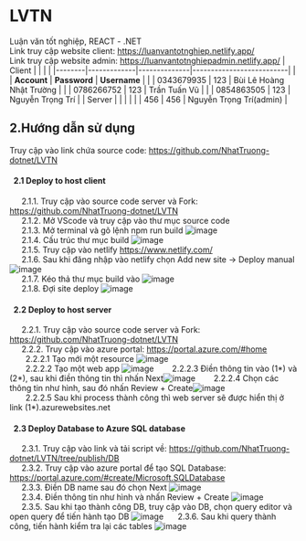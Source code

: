 # LVTN
Luận văn tốt nghiệp, REACT - .NET  
Link truy cập website client:  https://luanvantotnghiep.netlify.app/  
Link truy cập website admin:  https://luanvantotnghiepadmin.netlify.app/
| Client |             |              |                          |
|--------|-------------|--------------|--------------------------|
|        | **Account** | **Password** |       **Username**       |
|        | 0343679935  | 123          | Bùi Lê Hoàng Nhật Trường |
|        | 0786266752  | 123          | Trần Tuấn Vũ             |
|        | 0854863505  | 123          | Nguyễn Trọng Trí         |
| Server |             |              |                          |
|        | 456         | 456          | Nguyễn Trọng Trí(admin)  |  
## 2.Hướng dẫn sử dụng  
Truy cập vào link chứa source code: https://github.com/NhatTruong-dotnet/LVTN
#### &ensp;2.1 Deploy to host client  
&ensp;&ensp;&ensp;2.1.1. Truy cập vào source code server và Fork: https://github.com/NhatTruong-dotnet/LVTN  
&ensp;&ensp;&ensp;2.1.2. Mở VScode và truy cập vào thư mục source code  
&ensp;&ensp;&ensp;2.1.3. Mở terminal và gõ lệnh npm run build  ![image](https://user-images.githubusercontent.com/66171634/182862801-7f055dd9-44bd-445e-9a00-3d50fe2bd67d.png)  
&ensp;&ensp;&ensp;2.1.4. Cấu trúc thư mục build  ![image](https://user-images.githubusercontent.com/66171634/182863082-09239f71-a086-4cfd-967e-2bf7cc1cbe54.png)  
&ensp;&ensp;&ensp;2.1.5. Truy cập vào netlify https://www.netlify.com/  
&ensp;&ensp;&ensp;2.1.6. Sau khi đăng nhập vào netlify chọn Add new site -> Deploy manual  ![image](https://user-images.githubusercontent.com/66171634/182864225-e45316b3-ab76-44fc-8cd2-6c697a5db859.png)  
&ensp;&ensp;&ensp;2.1.7. Kéo thả thư mục build vào  ![image](https://user-images.githubusercontent.com/66171634/182864658-fd5487fc-2ddc-4030-96a0-195152ccfbce.png)  
&ensp;&ensp;&ensp;2.1.8. Đợi site deploy  ![image](https://user-images.githubusercontent.com/66171634/182865246-ad502583-d933-4aba-b133-e610c200e20f.png)  
#### &ensp;2.2 Deploy to host server  
&ensp;&ensp;&ensp;2.2.1. Truy cập vào source code server và Fork: https://github.com/NhatTruong-dotnet/LVTN  
&ensp;&ensp;&ensp;2.2.2. Truy cập vào azure portal: https://portal.azure.com/#home  
&ensp;&ensp;&ensp;&ensp;2.2.2.1 Tạo mới một resource ![image](https://user-images.githubusercontent.com/55442462/180612125-70a81756-bfda-4a28-9aed-29538e44e4b6.png)  
&ensp;&ensp;&ensp;&ensp;2.2.2.2 Tạo một web app ![image](https://user-images.githubusercontent.com/55442462/180612171-e42a0009-823b-4bf4-9222-49492cab6899.png)
&ensp;&ensp;&ensp;&ensp;2.2.2.3 Điền thông tin vào (1*) và (2*), sau khi điền thông tin thì nhấn Next![image](https://user-images.githubusercontent.com/55442462/180612372-1bd83f91-0943-4e51-9307-ccf70e443f53.png)
&ensp;&ensp;&ensp;&ensp;2.2.2.4 Chọn các thông tin như hình, sau đó nhấn Review + Create![image](https://user-images.githubusercontent.com/55442462/180612605-7203943d-14e0-486e-8a48-2f78bc8d1f5a.png)  
&ensp;&ensp;&ensp;&ensp;2.2.2.5 Sau khi process thành công thì web server sẽ được hiển thị ở link (1*).azurewebsites.net  
#### &ensp;2.3 Deploy Database to Azure SQL database  
&ensp;&ensp;&ensp;2.3.1. Truy cập vào link và tải script về: https://github.com/NhatTruong-dotnet/LVTN/tree/publish/DB  
&ensp;&ensp;&ensp;2.3.2. Truy cập vào azure portal để tạo SQL Database: https://portal.azure.com/#create/Microsoft.SQLDatabase  
&ensp;&ensp;&ensp;2.3.3. Điền DB name sau đó chọn Next ![image](https://user-images.githubusercontent.com/55442462/180627478-35081b74-e021-4003-a8ee-4cd6716f25b4.png)  
&ensp;&ensp;&ensp;2.3.4. Điền thông tin như hình và nhấn Review + Create ![image](https://user-images.githubusercontent.com/55442462/180627513-aa057245-6cb0-441e-a2a4-f5aaf1c52384.png)  
&ensp;&ensp;&ensp;2.3.5. Sau khi tạo thành công DB, truy cập vào DB, chọn query editor và open query để tiến hành tạo DB ![image](https://user-images.githubusercontent.com/55442462/180627637-287daa11-7119-42f9-a73e-7c891b6a6f44.png)
&ensp;&ensp;&ensp;2.3.6. Sau khi query thành công, tiến hành kiểm tra lại các tables ![image](https://user-images.githubusercontent.com/55442462/180627651-4a2af79c-cc37-460d-ad19-cf068f814ad9.png)



